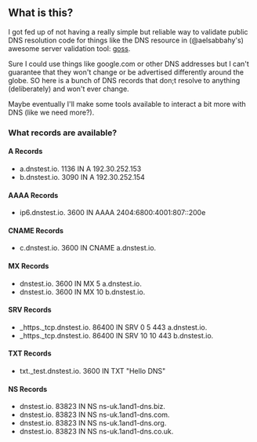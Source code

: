 ## What is this?
I got fed up of not having a really simple but reliable way to validate public DNS resolution code for things like the DNS resource in (@aelsabbahy's) awesome server validation tool: [goss](https://goss.rocks).

Sure I could use things like google.com or other DNS addresses but I can't guarantee that they won't change or be advertised differently around the globe. SO here is a bunch of DNS records that don;t resolve to anything (deliberately) and won't ever change.

Maybe eventually I'll make some tools available to interact a bit more with DNS (like we need more?).

### What records are available?

#### A Records
* a.dnstest.io.		1136	IN	A	192.30.252.153
* b.dnstest.io.		3090	IN	A	192.30.252.154

#### AAAA Records
* ip6.dnstest.io.		3600	IN	AAAA	2404:6800:4001:807::200e

#### CNAME Records
* c.dnstest.io.		3600	IN	CNAME	a.dnstest.io.

#### MX Records
* dnstest.io.		3600	IN	MX	5 a.dnstest.io.
* dnstest.io.		3600	IN	MX	10 b.dnstest.io.

#### SRV Records
* _https._tcp.dnstest.io.	86400	IN	SRV	0 5 443 a.dnstest.io.
* _https._tcp.dnstest.io.	86400	IN	SRV	10 10 443 b.dnstest.io.

#### TXT Records
* txt._test.dnstest.io.	3600	IN	TXT	"Hello DNS"

#### NS Records
* dnstest.io.		83823	IN	NS	ns-uk.1and1-dns.biz.
* dnstest.io.		83823	IN	NS	ns-uk.1and1-dns.com.
* dnstest.io.		83823	IN	NS	ns-uk.1and1-dns.org.
* dnstest.io.		83823	IN	NS	ns-uk.1and1-dns.co.uk.

